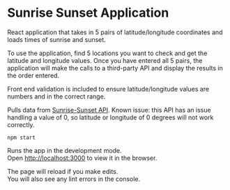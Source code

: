 # Sunrise Sunset Application


React application that takes in 5 pairs of latitude/longitude coordinates and loads times of sunrise and sunset.

To use the application, find 5 locations you want to check and get the latitude and longitude values. Once you have entered all 5 pairs, the application will make the calls to a third-party API and display the results in the order entered.

Front end validation is included to ensure latitude/longitude values are numbers and in the correct range.

Pulls data from [Sunrise-Sunset API](https://sunrise-sunset.org/api). Known issue: this API has an issue handling a value of 0, so latitude or longitude of 0 degrees will not work correctly.

`npm start`

Runs the app in the development mode.\
Open [http://localhost:3000](http://localhost:3000) to view it in the browser.

The page will reload if you make edits.\
You will also see any lint errors in the console.
